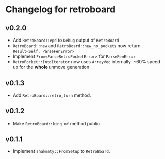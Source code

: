 # Changelog for retroboard


## v0.2.0

- Add `RetroBoard::epd` to `Debug` output of `RetroBoard`
- `RetroBoard::new` and `RetroBoard::new_no_pockets` now return `Result<Self, ParseFenError>`
- Implement `From<ParseRetroPocketError>` for `ParseFenError`
- `RetroPocket::IntoIterator` now uses `ArrayVec` internally. ~60% speed up for the **whole** unmove generation

## v0.1.3

- Add `RetroBoard::retro_turn` method.

## v0.1.2

- Make `RetroBoard::king_of` method public.

## v0.1.1

- Implement `shakmaty::FromSetup` to `RetroBoard`.